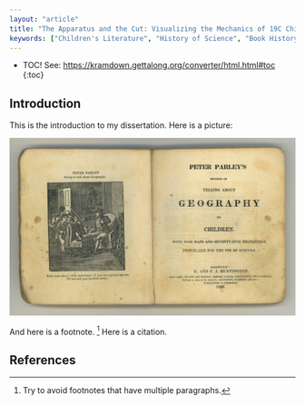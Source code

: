 ```yaml
---
layout: "article"
title: "The Apparatus and the Cut: Visualizing the Mechanics of 19C Children's Literature"
keywords: ["Children's Literature", "History of Science", "Book History"]
---
```


* TOC! See: https://kramdown.gettalong.org/converter/html.html#toc
{:toc}

Introduction
------------

This is the introduction to my dissertation. Here is a picture:

![Method of telling about geography](img/parley-geography.jpg)

And here is a footnote. [^0] Here is a citation. 


<!-- kramdown will do notes in order of appearance; anchors are arbitrary -->

References
----------

[^0]: Try to avoid footnotes that have multiple paragraphs.
